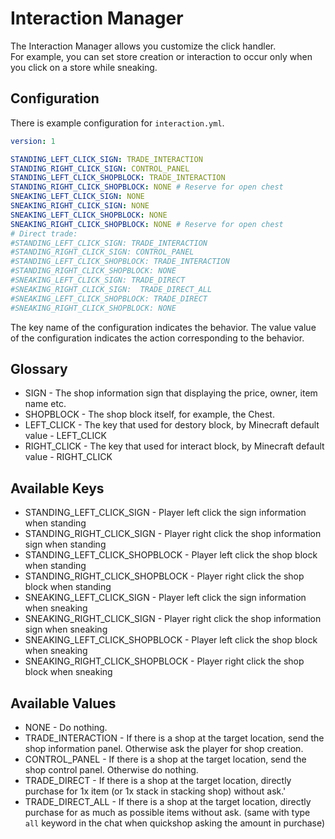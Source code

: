 # Interaction Manager

The Interaction Manager allows you customize the click handler.  
For example, you can set store creation or interaction to occur only when you click on a store while sneaking.

## Configuration

There is example configuration for `interaction.yml`.

```yaml
version: 1

STANDING_LEFT_CLICK_SIGN: TRADE_INTERACTION
STANDING_RIGHT_CLICK_SIGN: CONTROL_PANEL
STANDING_LEFT_CLICK_SHOPBLOCK: TRADE_INTERACTION
STANDING_RIGHT_CLICK_SHOPBLOCK: NONE # Reserve for open chest
SNEAKING_LEFT_CLICK_SIGN: NONE
SNEAKING_RIGHT_CLICK_SIGN: NONE
SNEAKING_LEFT_CLICK_SHOPBLOCK: NONE
SNEAKING_RIGHT_CLICK_SHOPBLOCK: NONE # Reserve for open chest
# Direct trade:
#STANDING_LEFT_CLICK_SIGN: TRADE_INTERACTION
#STANDING_RIGHT_CLICK_SIGN: CONTROL_PANEL
#STANDING_LEFT_CLICK_SHOPBLOCK: TRADE_INTERACTION
#STANDING_RIGHT_CLICK_SHOPBLOCK: NONE
#SNEAKING_LEFT_CLICK_SIGN: TRADE_DIRECT
#SNEAKING_RIGHT_CLICK_SIGN:  TRADE_DIRECT_ALL
#SNEAKING_LEFT_CLICK_SHOPBLOCK: TRADE_DIRECT
#SNEAKING_RIGHT_CLICK_SHOPBLOCK: NONE
```

The key name of the configuration indicates the behavior.
The value value of the configuration indicates the action corresponding to the behavior.

## Glossary

* SIGN - The shop information sign that displaying the price, owner, item name etc.
* SHOPBLOCK - The shop block itself, for example, the Chest.
* LEFT_CLICK - The key that used for destory block, by Minecraft default value - LEFT_CLICK
* RIGHT_CLICK - The key that used for interact block, by Minecraft default value - RIGHT_CLICK

## Available Keys

* STANDING_LEFT_CLICK_SIGN - Player left click the sign information when standing
* STANDING_RIGHT_CLICK_SIGN - Player right click the shop information sign when standing
* STANDING_LEFT_CLICK_SHOPBLOCK - Player left click the shop block when standing
* STANDING_RIGHT_CLICK_SHOPBLOCK - Player right click the shop block when standing
* SNEAKING_LEFT_CLICK_SIGN - Player left click the sign information when sneaking
* SNEAKING_RIGHT_CLICK_SIGN - Player right click the shop information sign when sneaking
* SNEAKING_LEFT_CLICK_SHOPBLOCK - Player left click the shop block when sneaking
* SNEAKING_RIGHT_CLICK_SHOPBLOCK - Player right click the shop block when sneaking

## Available Values

* NONE - Do nothing.
* TRADE_INTERACTION - If there is a shop at the target location, send the shop information panel. Otherwise ask the player for shop creation.
* CONTROL_PANEL - If there is a shop at the target location, send the shop control panel. Otherwise do nothing.
* TRADE_DIRECT - If there is a shop at the target location, directly purchase for 1x item (or 1x stack in stacking shop) without ask.'
* TRADE_DIRECT_ALL - If there is a shop at the target location, directly purchase for as much as possible items without ask. (same with type `all` keyword in the chat when quickshop asking the amount in purchase)
